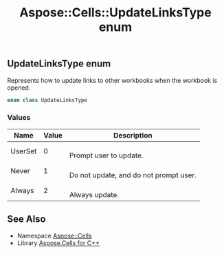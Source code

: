 ﻿---
title: Aspose::Cells::UpdateLinksType enum
linktitle: UpdateLinksType
second_title: Aspose.Cells for C++ API Reference
description: 'Aspose::Cells::UpdateLinksType enum. Represents how to update links to other workbooks when the workbook is opened in C++.'
type: docs
weight: 26500
url: /cpp/aspose.cells/updatelinkstype/
---
## UpdateLinksType enum


Represents how to update links to other workbooks when the workbook is opened.

```cpp
enum class UpdateLinksType
```

### Values

| Name | Value | Description |
| --- | --- | --- |
| UserSet | 0 | <br>Prompt user to update. |
| Never | 1 | <br>Do not update, and do not prompt user. |
| Always | 2 | <br>Always update. |

## See Also

* Namespace [Aspose::Cells](../)
* Library [Aspose.Cells for C++](../../)
